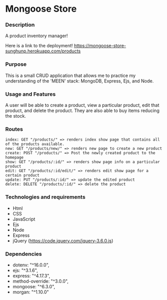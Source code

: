 # Mongoose Store
### Description
A product inventory manager!

Here is a link to the deployment!
https://mongoose-store-sunghunp.herokuapp.com/products
### Purpose
This is a small CRUD application that allows me to practice my understanding of the 'MEEN' stack: MongoDB, Express, Ejs, and Node.

### Usage and Features
A user will be able to create a product, view a particular product, edit that product, and delete the product. 
They are also able to buy items reducing the stock. 

### Routes
`index: GET "/products/" => renders index show page that contains all of the products available.` <br>
`new: GET "/products/new/" => renders new page to create a new product` <br>
`create: POST "/products/" => Post the newly created product to the homepage` <br>
`show: GET "/products/:id/" => renders show page info on a particular product` <br>
`edit: GET "/products/:id/edit/" => renders edit show page for a certain product` <br>
`update: PUT "/products/:id/" => update the edited product` <br>
`delete: DELETE "/products/:id/" => delete the product` <br>

### Technologies and requirements
- Html
- CSS
- JavaScript
- Ejs
- Node
- Express
- jQuery (https://code.jquery.com/jquery-3.6.0.js)

### Dependencies
- dotenv: "^16.0.0",
- ejs: "^3.1.6",
- express: "^4.17.3",
- method-override: "^3.0.0",
- mongoose: "^6.3.0",
- morgan: "^1.10.0"
